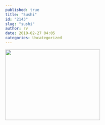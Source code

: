 ```yaml
---
published: true
title: "Sushi"
id: "2143"
slug: "sushi"
author: rv
date: 2010-02-27 04:05
categories: Uncategorized
---
```

<a href="https://s3.amazonaws.com/cfwblog/uploads/2010/02/ts2b0502.jpg"><img src="https://s3.amazonaws.com/cfwblog/uploads/2010/02/ts2b0502.jpg?w=300" alt="" title="ts2b0502" width="300" height="225" class="alignnone size-medium wp-image-2144" /></a>